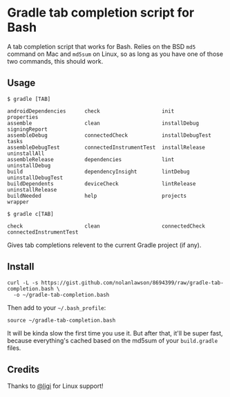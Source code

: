 Gradle tab completion script for Bash
====================

A tab completion script that works for Bash.  Relies on the BSD `md5` command on Mac and `md5sum` on Linux, so as long as you have one of those two commands, this should work.

Usage
-----

    $ gradle [TAB]

```
androidDependencies      check                    init                     properties
assemble                 clean                    installDebug             signingReport
assembleDebug            connectedCheck           installDebugTest         tasks
assembleDebugTest        connectedInstrumentTest  installRelease           uninstallAll
assembleRelease          dependencies             lint                     uninstallDebug
build                    dependencyInsight        lintDebug                uninstallDebugTest
buildDependents          deviceCheck              lintRelease              uninstallRelease
buildNeeded              help                     projects                 wrapper
```

    $ gradle c[TAB]

```
check                    clean                    connectedCheck           connectedInstrumentTest
```

Gives tab completions relevent to the current Gradle project (if any).

Install
--------

```
curl -L -s https://gist.github.com/nolanlawson/8694399/raw/gradle-tab-completion.bash \
  -o ~/gradle-tab-completion.bash
```

Then add to your `~/.bash_profile`:

```
source ~/gradle-tab-completion.bash
```

It will be kinda slow the first time you use it. But after that, it'll be super fast, because everything's cached based on the md5sum of your ```build.gradle``` files.


Credits
------

Thanks to [@ligi](https://github.com/ligi) for Linux support!